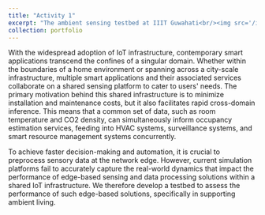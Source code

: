 ```yaml
---
title: "Activity 1"
excerpt: "The ambient sensing testbed at IIIT Guwahati<br/><img src='/images/500x300.png'><br/><img src='/images/500x300.png'>"
collection: portfolio
---
```


With the widespread adoption of IoT infrastructure, contemporary smart applications transcend the confines of a singular domain. Whether within the boundaries of a home environment or spanning across a city-scale infrastructure, multiple smart applications and their associated services collaborate on a shared sensing platform to cater to users' needs. The primary motivation behind this shared infrastructure is to minimize installation and maintenance costs, but it also facilitates rapid cross-domain inference. This means that a common set of data, such as room temperature and CO2 density, can simultaneously inform occupancy estimation services, feeding into HVAC systems, surveillance systems, and smart resource management systems concurrently.

To achieve faster decision-making and automation, it is crucial to preprocess sensory data at the network edge. However, current simulation platforms fail to accurately capture the real-world dynamics that impact the performance of edge-based sensing and data processing solutions within a shared IoT infrastructure. We therefore develop a testbed to assess the performance of such edge-based solutions, specifically in supporting ambient living.
